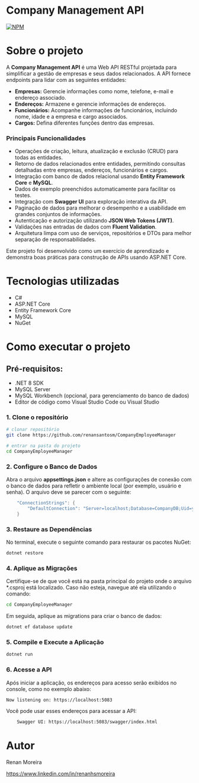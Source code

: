 # Company Management API  
[![NPM](https://img.shields.io/npm/l/react)](https://github.com/renansantosm/CompanyEmployeeManager/blob/master/LICENSE) 

# Sobre o projeto

A **Company Management API** é uma Web API RESTful projetada para simplificar a gestão de empresas e seus dados relacionados. A API fornece endpoints para lidar com as seguintes entidades:  
- **Empresas:** Gerencie informações como nome, telefone, e-mail e endereço associado.  
- **Endereços:** Armazene e gerencie informações de endereços.  
- **Funcionários:** Acompanhe informações de funcionários, incluindo nome, idade e a empresa e cargo associados.  
- **Cargos:** Defina diferentes funções dentro das empresas.  

### Principais Funcionalidades  
- Operações de criação, leitura, atualização e exclusão (CRUD) para todas as entidades.
- Retorno de dados relacionados entre entidades, permitindo consultas detalhadas entre empresas, endereços, funcionários e cargos.  
- Integração com banco de dados relacional usando **Entity Framework Core** e **MySQL**.  
- Dados de exemplo preenchidos automaticamente para facilitar os testes.  
- Integração com **Swagger UI** para exploração interativa da API.
- Paginação de dados para melhorar o desempenho e a usabilidade em grandes conjuntos de informações.  
- Autenticação e autorização utilizando **JSON Web Tokens (JWT)**.  
- Validações nas entradas de dados com **Fluent Validation**.  
- Arquitetura limpa com uso de serviços, repositórios e DTOs para melhor separação de responsabilidades.

Este projeto foi desenvolvido como um exercício de aprendizado e demonstra boas práticas para construção de APIs usando ASP.NET Core. 

# Tecnologias utilizadas
- C#
- ASP.NET Core
- Entity Framework Core
- MySQL
- NuGet 

# Como executar o projeto

## Pré-requisitos: 
- .NET 8 SDK
- MySQL Server
- MySQL Workbench (opcional, para gerenciamento do banco de dados)
- Editor de código como Visual Studio Code ou Visual Studio

### 1. Clone o repositório 
```bash
# clonar repositório
git clone https://github.com/renansantosm/CompanyEmployeeManager

# entrar na pasta do projeto 
cd CompanyEmployeeManager
```

### 2. Configure o Banco de Dados
Abra o arquivo **appsettings.json** e altere as configurações de conexão com o banco de dados para refletir o ambiente local (por exemplo, usuário e senha). O arquivo deve se parecer com o seguinte:
```C#
    "ConnectionStrings": {
        "DefaultConnection": "Server=localhost;Database=CompanyDB;Uid=your_user;Pwd=your_password;"
    }
```

### 3. Restaure as Dependências
No terminal, execute o seguinte comando para restaurar os pacotes NuGet:
``` bash
dotnet restore
```

### 4. Aplique as Migrações
Certifique-se de que você está na pasta principal do projeto onde o arquivo *.csproj está localizado. Caso não esteja, navegue até ela utilizando o comando:
``` bash
cd CompanyEmployeeManager
```
Em seguida, aplique as migrations para criar o banco de dados:
``` bash
dotnet ef database update
```

### 5. Compile e Execute a Aplicação
``` bash
dotnet run
```

### 6. Acesse a API
Após iniciar a aplicação, os endereços para acesso serão exibidos no console, como no exemplo abaixo:
``` bash
Now listening on: https://localhost:5083  
```
Você pode usar esses endereços para acessar a API:
``` bash
    Swagger UI: https://localhost:5083/swagger/index.html
```
# Autor

Renan Moreira 

https://www.linkedin.com/in/renanhsmoreira
